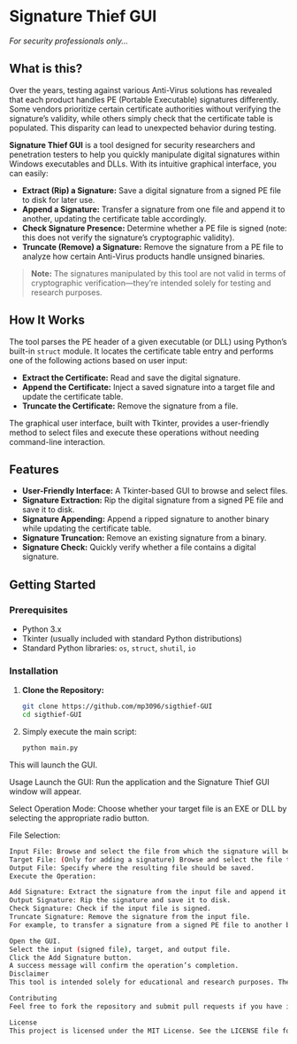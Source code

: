 # Signature Thief GUI

_For security professionals only..._

## What is this?

Over the years, testing against various Anti-Virus solutions has revealed that each product handles PE (Portable Executable) signatures differently. Some vendors prioritize certain certificate authorities without verifying the signature’s validity, while others simply check that the certificate table is populated. This disparity can lead to unexpected behavior during testing.

**Signature Thief GUI** is a tool designed for security researchers and penetration testers to help you quickly manipulate digital signatures within Windows executables and DLLs. With its intuitive graphical interface, you can easily:

- **Extract (Rip) a Signature:** Save a digital signature from a signed PE file to disk for later use.
- **Append a Signature:** Transfer a signature from one file and append it to another, updating the certificate table accordingly.
- **Check Signature Presence:** Determine whether a PE file is signed (note: this does not verify the signature’s cryptographic validity).
- **Truncate (Remove) a Signature:** Remove the signature from a PE file to analyze how certain Anti-Virus products handle unsigned binaries.

> **Note:** The signatures manipulated by this tool are not valid in terms of cryptographic verification—they’re intended solely for testing and research purposes.

## How It Works

The tool parses the PE header of a given executable (or DLL) using Python’s built-in `struct` module. It locates the certificate table entry and performs one of the following actions based on user input:
- **Extract the Certificate:** Read and save the digital signature.
- **Append the Certificate:** Inject a saved signature into a target file and update the certificate table.
- **Truncate the Certificate:** Remove the signature from a file.

The graphical user interface, built with Tkinter, provides a user-friendly method to select files and execute these operations without needing command-line interaction.

## Features

- **User-Friendly Interface:** A Tkinter-based GUI to browse and select files.
- **Signature Extraction:** Rip the digital signature from a signed PE file and save it to disk.
- **Signature Appending:** Append a ripped signature to another binary while updating the certificate table.
- **Signature Truncation:** Remove an existing signature from a binary.
- **Signature Check:** Quickly verify whether a file contains a digital signature.

## Getting Started

### Prerequisites

- Python 3.x
- Tkinter (usually included with standard Python distributions)
- Standard Python libraries: `os`, `struct`, `shutil`, `io`

### Installation

1. **Clone the Repository:**

   ```bash
   git clone https://github.com/mp3096/sigthief-GUI
   cd sigthief-GUI

2. Simply execute the main script:
   ```bash
   python main.py

This will launch the GUI.

Usage
Launch the GUI:
Run the application and the Signature Thief GUI window will appear.

Select Operation Mode:
Choose whether your target file is an EXE or DLL by selecting the appropriate radio button.

File Selection:
```bash
Input File: Browse and select the file from which the signature will be ripped or checked.
Target File: (Only for adding a signature) Browse and select the file to which the signature will be appended.
Output File: Specify where the resulting file should be saved.
Execute the Operation:

Add Signature: Extract the signature from the input file and append it to the target file.
Output Signature: Rip the signature and save it to disk.
Check Signature: Check if the input file is signed.
Truncate Signature: Remove the signature from the input file.
For example, to transfer a signature from a signed PE file to another binary:

Open the GUI.
Select the input (signed file), target, and output file.
Click the Add Signature button.
A success message will confirm the operation’s completion.
Disclaimer
This tool is intended solely for educational and research purposes. The creator is not responsible for any misuse or damage caused by this tool. Use it at your own risk, and always ensure you have proper authorization before testing any system or software.

Contributing
Feel free to fork the repository and submit pull requests if you have improvements or bug fixes. For major changes, please open an issue first to discuss what you would like to change.

License
This project is licensed under the MIT License. See the LICENSE file for details.

